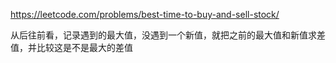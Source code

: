 https://leetcode.com/problems/best-time-to-buy-and-sell-stock/


从后往前看，记录遇到的最大值，没遇到一个新值，就把之前的最大值和新值求差值，并比较这是不是最大的差值